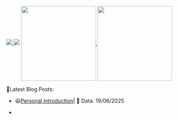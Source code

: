 
<a href="https://github.com/Ashutosh00710/github-readme-activity-graph">
  <img src="https://github-readme-activity-graph.vercel.app/graph?username=fanchenlex&theme=github-compact&color=E76F51&line=9C89B8&point=EF476F&bg_color=151515" />
</a>

<img src="https://github-profile-trophy.vercel.app/?username=fanchenlex&theme=darkhub&title=Followers,Repositories,Issues,PullRequest,Stars,Commit&margin-w=10&margin-h=15" />

<a href="https://github.com/fanchenlex/github-readme-stats">
  <img height=200 align="center" src="https://github-readme-stats.vercel.app/api?username=fanchenlex&show_icons=true&bg_color=0,ff5f6d,ffc371,47e774,2bd6d0,3a8dde,aa61d3&title_color=000000&text_color=000000&icon_color=000000" />
</a>
<a href="https://github.com/fanchenlex/convoychat">
  <img height=200 align="center" src="https://github-readme-stats.vercel.app/api/top-langs?username=fanchenlex&layout=compact&langs_count=8&card_width=320&bg_color=0,ff5f6d,ffc371,47e774,2bd6d0,3a8dde,aa61d3&title_color=000000&text_color=000000&icon_color=000000" />
</a>

📕Latest Blog Posts:
- 😃[Personal introduction](https://fanchenlex.github.io/)| 📅 Data: 19/06/2025

- 
<!--
**fanchenlex/fanchenlex** is a ✨ _special_ ✨ repository because its `README.md` (this file) appears on your GitHub profile.

Here are some ideas to get you started:

- 🔭 I’m currently working on ...
- 🌱 I’m currently learning ...
- 👯 I’m looking to collaborate on ...
- 🤔 I’m looking for help with ...
- 💬 Ask me about ...
- 📫 How to reach me: ...
- 😄 Pronouns: ...
- ⚡ Fun fact: ...
-->
